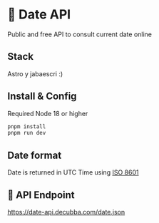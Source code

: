 # 📅 Date API

Public and free API to consult current date online

## Stack

Astro y jabaescri :)

## Install & Config

Required Node 18 or higher

```sh
pnpm install
pnpm run dev
```

## Date format

Date is returned in UTC Time using [ISO 8601](https://en.wikipedia.org/wiki/ISO_8601)

## 🧞 API Endpoint

https://date-api.decubba.com/date.json
